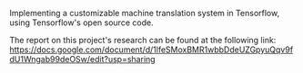 Implementing a customizable machine translation system in Tensorflow, using Tensorflow's open source code.

The report on this project's research can be found at the following link:
https://docs.google.com/document/d/1lfeSMoxBMR1wbbDdeUZGpyuQqv9fdU1Wngab99deOSw/edit?usp=sharing
